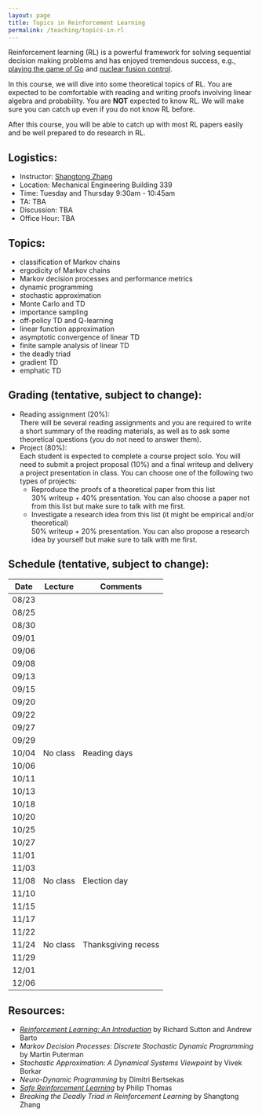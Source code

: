 ```yaml
---
layout: page
title: Topics in Reinforcement Learning
permalink: /teaching/topics-in-rl
---
```


Reinforcement learning (RL) is a powerful framework for solving sequential decision making problems
and has enjoyed tremendous success, e.g., [playing the game of Go](https://www.nature.com/articles/nature16961) and [nuclear fusion control](https://www.nature.com/articles/s41586-021-04301-9).


In this course,
we will dive into some theoretical topics of RL.
You are expected to be comfortable with reading and writing proofs involving linear algebra and probability. 
You are **NOT** expected to know RL. 
We will make sure you can catch up even if you do not know RL before.  

After this course, you will be able to catch up with most RL papers easily and be well prepared to do research in RL.

## Logistics:

- Instructor: [Shangtong Zhang](/)
- Location: Mechanical Engineering Building 339   
- Time: Tuesday and Thursday 9:30am - 10:45am  
- TA: TBA
- Discussion: TBA
- Office Hour: TBA

## Topics:
- classification of Markov chains
- ergodicity of Markov chains
- Markov decision processes and performance metrics
- dynamic programming
- stochastic approximation 
- Monte Carlo and TD
- importance sampling
- off-policy TD and Q-learning
- linear function approximation
- asymptotic convergence of linear TD
- finite sample analysis of linear TD
- the deadly triad
- gradient TD
- emphatic TD 

## Grading (tentative, subject to change):
- Reading assignment (20%):  
There will be several reading assignments and you are required to write a short summary of the reading materials, as well as to ask some theoretical questions (you do not need to answer them).
- Project (80%):  
Each student is expected to complete a course project solo.
You will need to submit a project proposal (10%) and a final writeup and delivery a project presentation in class.
You can choose one of the following two types of projects:
  - Reproduce the proofs of a theoretical paper from this list  
  30% writeup + 40% presentation. You can also choose a paper not from this list but make sure to talk with me first.
  - Investigate a research idea from this list (it might be empirical and/or theoretical)  
  50% writeup + 20% presentation. You can also propose a research idea by yourself but make sure to talk with me first.

## Schedule (tentative, subject to change):

| Date  | Lecture | Comments |
|-------|---------|----------|
| 08/23 | |          |
| 08/25 | |          |
| 08/30 | |          |
| 09/01 |         |          |
| 09/06 |         |          |
| 09/08 |         |          |
| 09/13 |         |          |
| 09/15 |         |          |
| 09/20 |         |          |
| 09/22 |         |          |
| 09/27 |         |          |
| 09/29 |         |          |
| 10/04 | No class| Reading days |
| 10/06 |         |          |
| 10/11 |         |          |
| 10/13 |         |          |
| 10/18 |         |          |
| 10/20 |         |          |
| 10/25 |         |          |
| 10/27 |         |          |
| 11/01 |         |          |
| 11/03 |         |          |
| 11/08 | No class|  Election day|
| 11/10 |         |          |
| 11/15 |         |          |
| 11/17 |         |          |
| 11/22 |         |          |
| 11/24 | No class | Thanksgiving recess|
| 11/29 |         |          |
| 12/01 |         |          |
| 12/06 |         |          |

## Resources:
- [*Reinforcement Learning: An Introduction*](http://incompleteideas.net/book/the-book-2nd.html) by Richard Sutton and Andrew Barto
- *Markov Decision Processes: Discrete Stochastic Dynamic Programming* by Martin Puterman
- *Stochastic Approximation: A Dynamical Systems Viewpoint* by Vivek Borkar
- *Neuro-Dynamic Programming* by Dimitri Bertsekas
- [*Safe Reinforcement Learning*](https://scholarworks.umass.edu/dissertations_2/514/) by Philip Thomas
- *Breaking the Deadly Triad in Reinforcement Learning* by Shangtong Zhang